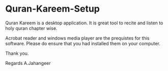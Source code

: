 # Quran-Kareem-Setup

Quran Kareem is a desktop application.  It is great tool to recite and listen to holy quran chapter wise.

 Acrobat reader and windows media player are the prequistes for this software. Please do ensure that you had installed them on your computer.

Thank you.

Regards
A.Jahangeer
